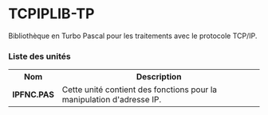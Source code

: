 # TCPIPLIB-TP
Bibliothèque en Turbo Pascal pour les traitements avec le protocole TCP/IP.

<h3>Liste des unités</h3>

<table>
  <tr>
    <th>Nom</th>
    <th>Description</th>
  </tr>
  <tr>
    <td><b>IPFNC.PAS</b></td>
    <td>Cette unité contient des fonctions pour la manipulation d'adresse IP.</td>
  </tr>
</table>
